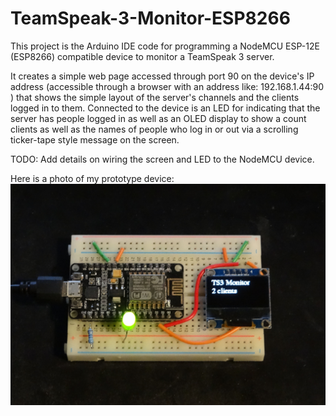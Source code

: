 # TeamSpeak-3-Monitor-ESP8266

This project is the Arduino IDE code for programming a NodeMCU ESP-12E (ESP8266) compatible device to monitor a TeamSpeak 3 server.

It creates a simple web page accessed through port 90 on the device's IP address (accessible through a browser with an address like: 192.168.1.44:90 ) that shows the simple layout of the server's channels and the clients logged in to them.
Connected to the device is an LED for indicating that the server has people logged in as well as an OLED display to show a count clients as well as the names of people who log in or out via a scrolling ticker-tape style message on the screen.

TODO: Add details on wiring the screen and LED to the NodeMCU device.

Here is a photo of my prototype device:
![image](https://github.com/Galbi3000/TeamSpeak-3-Monitor-ESP8266/blob/master/TS3Monitor.JPG)
